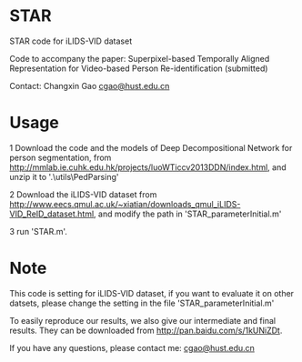 # STAR
STAR code for iLIDS-VID dataset

Code to accompany the paper:
	Superpixel-based Temporally Aligned Representation for Video-based Person Re-identification (submitted)

Contact: Changxin Gao <cgao@hust.edu.cn>

# Usage
1 Download the code and the models of Deep Decompositional Network for person segmentation, from http://mmlab.ie.cuhk.edu.hk/projects/luoWTiccv2013DDN/index.html, and unzip it to '.\utils\PedParsing'

2 Download the iLIDS-VID dataset from http://www.eecs.qmul.ac.uk/~xiatian/downloads_qmul_iLIDS-VID_ReID_dataset.html, and modify the path in 'STAR_parameterInitial.m'

3 run 'STAR.m'.

# Note
This code is setting for iLIDS-VID dataset, if you want to evaluate it on other datsets, please change the setting in the file 'STAR_parameterInitial.m'

To easily reproduce our results, we also give our intermediate and final results. They can be downloaded from http://pan.baidu.com/s/1kUNiZDt.

If you have any questions, please contact me: cgao@hust.edu.cn
